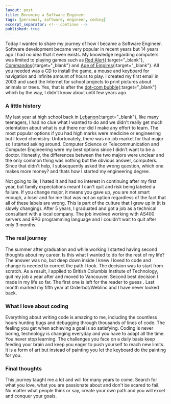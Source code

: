 ```yaml
---
layout: post
title: Becoming a Software Engineer
tags: [personal, software, engineer, coding]
excerpt_separator: <!-- continue -->
published: true
---
```


Today I wanted to share my journey of how I became a Software Engineer. Software development became very popular in recent years but 14 years ago I had no idea that it even exists. My knowledge regarding computers was limited to playing games such as [Red Alert](https://en.wikipedia.org/wiki/Command_%26_Conquer:_Red_Alert){:target="_blank"}, [Commandos](https://en.wikipedia.org/wiki/Commandos_(series)){:target="_blank"} and [Age of Empires](https://www.ageofempires.com/){:target="_blank"}. All you needed was a CD to install the game, a mouse and keyboard for navigation and infinite amount of hours to play. I created my first email in 2003 and used the Internet for school projects to print pictures about animals or trees. Yes, that is after the [dot-com bubble](https://en.wikipedia.org/wiki/Dot-com_bubble){:target="_blank"} which by the way, I didn't know about until few years ago.

### A little history
My last year at high school back in [Lebanon<i class="fas fa-heart"></i>](https://en.wikipedia.org/wiki/Lebanon){:target="_blank"}, like many teenagers, I had no clue what I wanted to do and we didn't really get much orientation about what is out there nor did I make any effort to learn. The most popular options if you had high marks were medicine or engineering but I loved chemistry. Unfortunately, there was no job market for that major so I started asking around. Computer Science or Telecommunication and Computer Engineering were my best options since I didn't want to be a doctor. Honestly, the differences between the two majors were unclear and the only common thing was nothing but the obvious answer, computers. Since that didn't help, I subsequently asked the wrong question, which one makes more money? and thats how I started my engineering degree.

<!-- continue -->
Not going to lie, I hated it and had no interest in continuing after my first year, but family expectations meant I can't quit and risk being labeled a failure. If you change major, it means you gave up, you are not smart enough, a loser and for me that was not an option regardless of the fact that all of these labels are wrong. This is part of the culture that I grew up in (it is slowly changing). After 5 years, I graduated and got a job as a technical consultant with a local company. The job involved working with AS400 servers and RPG programming language and I couldn't wait to quit after only 3 months.

### The real journey
The summer after graduation and while working I started having second thoughts about my career. Is this what I wanted to do for the rest of my life? The answer was no, but deep down inside I knew I loved to code and change is needed to correct the path I took. The decision was to start from scratch. As a result, I applied to British Columbia Institute of Technology, quit my job a year after and moved to Vancouver. Second best decision I made in my life so far. The first one is left for the reader to guess <i class="far fa-smile-beam"></i>. Last month marked my fifth year at Orderbot/Weblinc and I have never looked back.

### What I love about coding
Everything about writing code is amazing to me, including the countless hours hunting bugs and debugging through thousands of lines of code. The feeling you get when achieving a goal is so satisfying. Coding is never boring, technology is changing everyday and you have to adapt all the time. You never stop learning. The challenges you face on a daily basis keep feeding your brain and keep you eager to push yourself to reach new limits. It is a form of art but instead of painting you let the keyboard do the painting for you.

### Final thoughts
This journey taught me a lot and will for many years to come. Search for what you love, what you are passionate about and don't be scared to fail. No matter what people think or say, create your own path and you will excel and conquer your goals.
